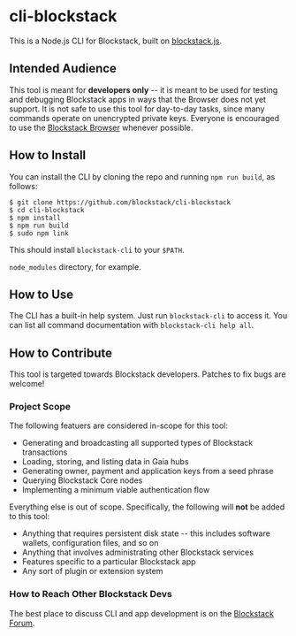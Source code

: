 # cli-blockstack
This is a Node.js CLI for Blockstack, built on
[blockstack.js](https://github.com/blockstack/blockstack.js).

## Intended Audience

This tool is meant for **developers only**
-- it is meant to be used for testing and debugging Blockstack apps in ways that
the Browser does not yet support.  It is not safe to use this tool for
day-to-day tasks, since many commands operate on unencrypted private keys.
Everyone is encouraged to use the [Blockstack
Browser](https://github.com/blockstack/blockstack-browser) whenever possible.

## How to Install

You can install the CLI by cloning the repo and running `npm run build`, as
follows:

```
$ git clone https://github.com/blockstack/cli-blockstack
$ cd cli-blockstack
$ npm install
$ npm run build
$ sudo npm link
```

This should install `blockstack-cli` to your `$PATH`.

`node_modules` directory, for example.

## How to Use

The CLI has a built-in help system.  Just run `blockstack-cli` to access it.
You can list all command documentation with `blockstack-cli help all`.

## How to Contribute

This tool is targeted towards Blockstack developers.  Patches to fix bugs are
welcome!

### Project Scope

The following featuers are considered in-scope for this tool:

* Generating and broadcasting all supported types of Blockstack transactions
* Loading, storing, and listing data in Gaia hubs
* Generating owner, payment and application keys from a seed phrase
* Querying Blockstack Core nodes
* Implementing a minimum viable authentication flow

Everything else is out of scope.  Specifically, the following will **not** be
added to this tool:

* Anything that requires persistent disk state -- this includes software wallets, configuration
  files, and so on
* Anything that involves administrating other Blockstack services
* Features specific to a particular Blockstack app
* Any sort of plugin or extension system

### How to Reach Other Blockstack Devs

The best place to discuss CLI and app development is on the [Blockstack
Forum](https://forum.blockstack.org).

